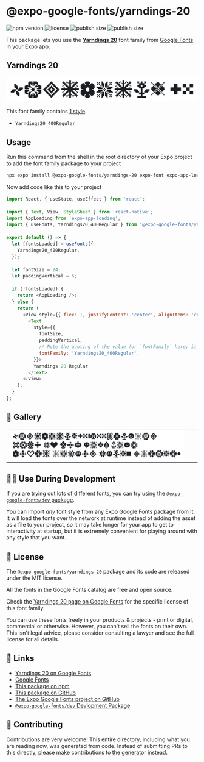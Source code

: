 # @expo-google-fonts/yarndings-20

![npm version](https://flat.badgen.net/npm/v/@expo-google-fonts/yarndings-20)
![license](https://flat.badgen.net/github/license/expo/google-fonts)
![publish size](https://flat.badgen.net/packagephobia/install/@expo-google-fonts/yarndings-20)
![publish size](https://flat.badgen.net/packagephobia/publish/@expo-google-fonts/yarndings-20)

This package lets you use the [**Yarndings 20**](https://fonts.google.com/specimen/Yarndings+20) font family from [Google Fonts](https://fonts.google.com/) in your Expo app.

## Yarndings 20

![Yarndings 20](./font-family.png)

This font family contains [1 style](#-gallery).

- `Yarndings20_400Regular`

## Usage

Run this command from the shell in the root directory of your Expo project to add the font family package to your project
```sh
npx expo install @expo-google-fonts/yarndings-20 expo-font expo-app-loading
```

Now add code like this to your project
```js
import React, { useState, useEffect } from 'react';

import { Text, View, StyleSheet } from 'react-native';
import AppLoading from 'expo-app-loading';
import { useFonts, Yarndings20_400Regular } from '@expo-google-fonts/yarndings-20';

export default () => {
  let [fontsLoaded] = useFonts({
    Yarndings20_400Regular,
  });

  let fontSize = 24;
  let paddingVertical = 6;

  if (!fontsLoaded) {
    return <AppLoading />;
  } else {
    return (
      <View style={{ flex: 1, justifyContent: 'center', alignItems: 'center' }}>
        <Text
          style={{
            fontSize,
            paddingVertical,
            // Note the quoting of the value for `fontFamily` here; it expects a string!
            fontFamily: 'Yarndings20_400Regular',
          }}>
          Yarndings 20 Regular
        </Text>
      </View>
    );
  }
};

```

## 🔡 Gallery


||||
|-|-|-|
|![Yarndings20_400Regular](./Yarndings20_400Regular.ttf.png)||||


## 👩‍💻 Use During Development

If you are trying out lots of different fonts, you can try using the [`@expo-google-fonts/dev` package](https://github.com/expo/google-fonts/tree/master/font-packages/dev#readme).

You can import *any* font style from any Expo Google Fonts package from it. It will load the fonts
over the network at runtime instead of adding the asset as a file to your project, so it may take longer
for your app to get to interactivity at startup, but it is extremely convenient
for playing around with any style that you want.

## 📖 License

The `@expo-google-fonts/yarndings-20` package and its code are released under the MIT license.

All the fonts in the Google Fonts catalog are free and open source.

Check the [Yarndings 20 page on Google Fonts](https://fonts.google.com/specimen/Yarndings+20) for the specific license of this font family.

You can use these fonts freely in your products & projects - print or digital, commercial or otherwise. However, you can't sell the fonts on their own. This isn't legal advice, please consider consulting a lawyer and see the full license for all details.

## 🔗 Links

- [Yarndings 20 on Google Fonts](https://fonts.google.com/specimen/Yarndings+20)
- [Google Fonts](https://fonts.google.com/)
- [This package on npm](https://www.npmjs.com/package/@expo-google-fonts/yarndings-20)
- [This package on GitHub](https://github.com/expo/google-fonts/tree/master/font-packages/yarndings-20)
- [The Expo Google Fonts project on GitHub](https://github.com/expo/google-fonts)
- [`@expo-google-fonts/dev` Devlopment Package](https://github.com/expo/google-fonts/tree/master/font-packages/dev)

## 🤝 Contributing

Contributions are very welcome! This entire directory, including what you are reading now, was generated from code. Instead of submitting PRs to this directly, please make contributions to [the generator](https://github.com/expo/google-fonts/tree/master/packages/generator) instead.
